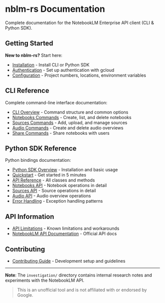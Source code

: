 # nblm-rs Documentation

Complete documentation for the NotebookLM Enterprise API client (CLI & Python SDK).

## Getting Started

**New to nblm-rs?** Start here:

- [Installation](getting-started/installation.md) - Install CLI or Python SDK
- [Authentication](getting-started/authentication.md) - Set up authentication with gcloud
- [Configuration](getting-started/configuration.md) - Project numbers, locations, environment variables

## CLI Reference

Complete command-line interface documentation:

- [CLI Overview](cli/README.md) - Command structure and common options
- [Notebooks Commands](cli/notebooks.md) - Create, list, and delete notebooks
- [Sources Commands](cli/sources.md) - Add, upload, and manage sources
- [Audio Commands](cli/audio.md) - Create and delete audio overviews
- [Share Commands](cli/share.md) - Share notebooks with users

## Python SDK Reference

Python bindings documentation:

- [Python SDK Overview](python/README.md) - Installation and basic usage
- [Quickstart](python/quickstart.md) - Get started in 5 minutes
- [API Reference](python/api-reference.md) - All classes and methods
- [Notebooks API](python/notebooks.md) - Notebook operations in detail
- [Sources API](python/sources.md) - Source operations in detail
- [Audio API](python/audio.md) - Audio overview operations
- [Error Handling](python/error-handling.md) - Exception handling patterns

## API Information

- [API Limitations](api/limitations.md) - Known limitations and workarounds
- [NotebookLM API Documentation](https://cloud.google.com/gemini/enterprise/notebooklm-enterprise/docs/overview) - Official API docs

## Contributing

- [Contributing Guide](../CONTRIBUTING.md) - Development setup and guidelines

---

**Note**: The `investigation/` directory contains internal research notes and experiments with the NotebookLM API.

> This is an unofficial tool and is not affiliated with or endorsed by Google.
